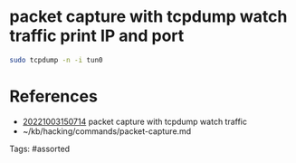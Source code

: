 # packet capture with tcpdump watch traffic print IP and port
```bash
sudo tcpdump -n -i tun0
```

# References
- [20221003150714](/zet/20221003150714/) packet capture with tcpdump watch traffic
- ~/kb/hacking/commands/packet-capture.md

Tags:
    #assorted


